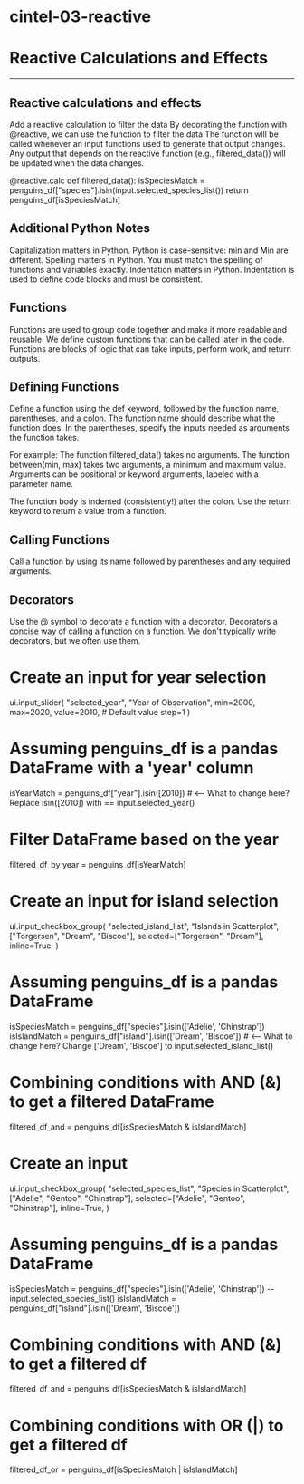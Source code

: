 # cintel-03-reactive
# Reactive Calculations and Effects



--------------------------------------------------------
Reactive calculations and effects
--------------------------------------------------------

Add a reactive calculation to filter the data
By decorating the function with @reactive, we can use the function to filter the data
The function will be called whenever an input functions used to generate that output changes.
Any output that depends on the reactive function (e.g., filtered_data()) will be updated when the data changes.

@reactive.calc
def filtered_data():
    isSpeciesMatch = penguins_df["species"].isin(input.selected_species_list())
    return penguins_df[isSpeciesMatch]

Additional Python Notes
------------------------

Capitalization matters in Python. Python is case-sensitive: min and Min are different.
Spelling matters in Python. You must match the spelling of functions and variables exactly.
Indentation matters in Python. Indentation is used to define code blocks and must be consistent.

Functions
---------
Functions are used to group code together and make it more readable and reusable.
We define custom functions that can be called later in the code.
Functions are blocks of logic that can take inputs, perform work, and return outputs.

Defining Functions
------------------
Define a function using the def keyword, followed by the function name, parentheses, and a colon. 
The function name should describe what the function does.
In the parentheses, specify the inputs needed as arguments the function takes.

For example:
   The function filtered_data() takes no arguments.
   The function between(min, max) takes two arguments, a minimum and maximum value.
   Arguments can be positional or keyword arguments, labeled with a parameter name.

The function body is indented (consistently!) after the colon. 
Use the return keyword to return a value from a function.

Calling Functions
-----------------
Call a function by using its name followed by parentheses and any required arguments.
    
Decorators
----------
Use the @ symbol to decorate a function with a decorator.
Decorators a concise way of calling a function on a function.
We don't typically write decorators, but we often use them.


# Create an input for year selection
ui.input_slider(
    "selected_year",
    "Year of Observation",
    min=2000, max=2020,
    value=2010,  # Default value
    step=1
)

# Assuming penguins_df is a pandas DataFrame with a 'year' column
isYearMatch = penguins_df["year"].isin([2010])  # <-- What to change here? Replace isin([2010]) with == input.selected_year()

# Filter DataFrame based on the year
filtered_df_by_year = penguins_df[isYearMatch]


# Create an input for island selection
ui.input_checkbox_group(
    "selected_island_list",
    "Islands in Scatterplot",
    ["Torgersen", "Dream", "Biscoe"],
    selected=["Torgersen", "Dream"],
    inline=True,
)

# Assuming penguins_df is a pandas DataFrame 
isSpeciesMatch = penguins_df["species"].isin(['Adelie', 'Chinstrap'])
isIslandMatch = penguins_df["island"].isin(['Dream', 'Biscoe'])  # <-- What to change here? Change ['Dream', 'Biscoe'] to input.selected_island_list()

# Combining conditions with AND (&) to get a filtered DataFrame
filtered_df_and = penguins_df[isSpeciesMatch & isIslandMatch]


# Create an input 
  ui.input_checkbox_group(
        "selected_species_list",
        "Species in Scatterplot",
        ["Adelie", "Gentoo", "Chinstrap"],
        selected=["Adelie", "Gentoo", "Chinstrap"],
        inline=True,
    )


# Assuming penguins_df is a pandas DataFrame 
isSpeciesMatch = penguins_df["species"].isin(['Adelie', 'Chinstrap']) --input.selected_species_list()
isIslandMatch = penguins_df["island"].isin(['Dream', 'Biscoe'])

# Combining conditions with AND (&) to get a filtered df
filtered_df_and = penguins_df[isSpeciesMatch & isIslandMatch]

# Combining conditions with OR (|) to get a filtered df
filtered_df_or = penguins_df[isSpeciesMatch | isIslandMatch]
